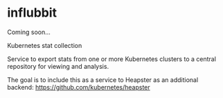 # influbbit
Coming soon...

Kubernetes stat collection 

Service to export stats from one or more Kubernetes clusters to a central repository for viewing and analysis. 
  
The goal is to include this as a service to Heapster as an additional backend:
https://github.com/kubernetes/heapster  
  

